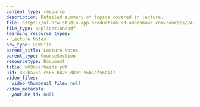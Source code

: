 ```yaml
---
content_type: resource
description: Detailed summary of topics covered in lecture.
file: https://ol-ocw-studio-app-production.s3.amazonaws.com/courses/24-964-topics-in-phonology-fall-2004/882ba75bc585b828d89d55b1af56a147_wk9overheads.pdf
file_type: application/pdf
learning_resource_types:
- Lecture Notes
ocw_type: OCWFile
parent_title: Lecture Notes
parent_type: CourseSection
resourcetype: Document
title: wk9overheads.pdf
uid: 882ba75b-c585-b828-d89d-55b1af56a147
video_files:
  video_thumbnail_file: null
video_metadata:
  youtube_id: null
---
```

